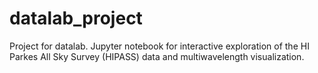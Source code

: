 # datalab_project
Project for datalab. Jupyter notebook for interactive exploration of the HI Parkes All Sky Survey (HIPASS) data and multiwavelength visualization.
